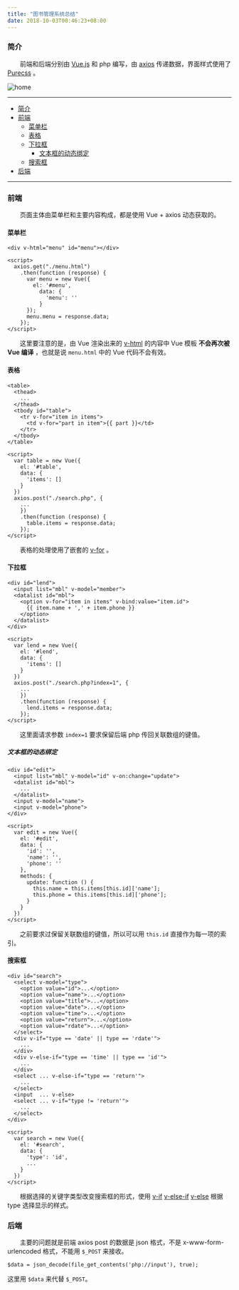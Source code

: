 ```yaml
---
title: "图书管理系统总结"
date: 2018-10-03T00:46:23+08:00
---
```


### 简介

&emsp;&emsp;前端和后端分别由 [Vue.js](https://cn.vuejs.org/) 和 php 编写，由 [axios](https://www.npmjs.com/package/axios) 传递数据，界面样式使用了 [Purecss](https://purecss.io/) 。

<!--more-->

![home](https://s1.ax1x.com/2018/10/03/i3KlJe.png "home")

***
<!-- TOC -->

- [简介](#简介)
- [前端](#前端)
    - [菜单栏](#菜单栏)
    - [表格](#表格)
    - [下拉框](#下拉框)
        - [文本框的动态绑定](#文本框的动态绑定)
    - [搜索框](#搜索框)
- [后端](#后端)

<!-- /TOC -->
***
### 前端
&emsp;&emsp;页面主体由菜单栏和主要内容构成，都是使用 Vue + axios 动态获取的。

#### 菜单栏
    <div v-html="menu" id="menu"></div>

    <script>
      axios.get("./menu.html")
        .then(function (response) {
          var menu = new Vue({
            el: '#menu',
              data: {
                'menu': ''
              }
          });
          menu.menu = response.data;
        });
    </script>
&emsp;&emsp;这里要注意的是，由 Vue 渲染出来的 [v-html](https://cn.vuejs.org/v2/api/#v-html) 的内容中 Vue 模板 **不会再次被 Vue 编译** ，也就是说 `menu.html` 中的 Vue 代码不会有效。

#### 表格
    <table>
      <thead>
        ...
      </thead>
      <tbody id="table">
        <tr v-for="item in items">
          <td v-for="part in item">{{ part }}</td>
        </tr>
      </tbody>
    </table>

    <script>
      var table = new Vue({
        el: '#table',
        data: {
          'items': []
        }
      })
      axios.post("./search.php", {
        ...
        })
        .then(function (response) {
          table.items = response.data;
        });
    </script>
&emsp;&emsp;表格的处理使用了嵌套的 [v-for](https://cn.vuejs.org/v2/api/#v-for) 。

#### 下拉框
    <div id="lend">
      <input list="mbl" v-model="member">
      <datalist id="mbl">
        <option v-for="item in items" v-bind:value="item.id">
          {{ item.name + ',' + item.phone }}
        </option>
      </datalist>
    </div>

    <script>
      var lend = new Vue({
        el: '#lend',
        data: {
          'items': []
        }
      })
      axios.post("./search.php?index=1", {
        ... 
        })
        .then(function (response) {
          lend.items = response.data;
        });
    </script>
&emsp;&emsp;这里面请求参数 `index=1` 要求保留后端 php 传回关联数组的键值。

##### 文本框的动态绑定
    <div id="edit">
      <input list="mbl" v-model="id" v-on:change="update">
      <datalist id="mbl">
        ...
      </datalist>
      <input v-model="name">
      <input v-model="phone">
    </div>

    <script>
      var edit = new Vue({
        el: '#edit',
        data: {
          'id': '',
          'name': '',
          'phone': ''
        },
        methods: {
          update: function () {
            this.name = this.items[this.id]['name'];
            this.phone = this.items[this.id]['phone'];
          }
        }
      })
    </script>
&emsp;&emsp;之前要求过保留关联数组的键值，所以可以用 `this.id` 直接作为每一项的索引。

#### 搜索框
    <div id="search">
      <select v-model="type">
        <option value="id">...</option>
        <option value="name">...</option>
        <option value="title">...</option>
        <option value="date">...</option>
        <option value="time">...</option>
        <option value="return">...</option>
        <option value="rdate">...</option>
      </select>
      <div v-if="type == 'date' || type == 'rdate'">
        ...
      </div>
      <div v-else-if="type == 'time' || type == 'id'">
        ...
      </div>
      <select ... v-else-if="type == 'return'">
        ...
      </select>
      <input  ... v-else>
      <select ... v-if="type != 'return'">
        ...
      </select>
    </div>

    <script>
      var search = new Vue({
        el: '#search',
        data: {
          'type': 'id',
          ...
        }
      })
    </script>
&emsp;&emsp;根据选择的关键字类型改变搜索框的形式，使用 [v-if](https://cn.vuejs.org/v2/api/#v-if) [v-else-if](https://cn.vuejs.org/v2/api/#v-else-if) [v-else](https://cn.vuejs.org/v2/api/#v-else) 根据 type 选择显示的样式。

### 后端
&emsp;&emsp;主要的问题就是前端 axios post 的数据是 json 格式，不是 x-www-form-urlencoded 格式，不能用 `$_POST` 来接收。

    $data = json_decode(file_get_contents('php://input'), true);

这里用 `$data` 来代替 `$_POST`。